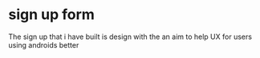 # sign up form 

The sign up that i have built is design with the an aim to help UX for users using androids better
